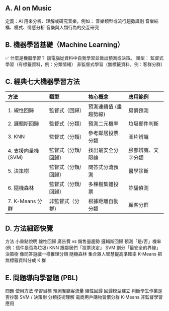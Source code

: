 ## A. AI on Music
定義：AI 用來分析、理解或研究音樂，例如：
音樂類型或流行趨勢識別
音樂結構、模式、情感分析
音樂與人類行為的交互研究

## B. 機器學習基礎（Machine Learning）
✅ 什麼是機器學習？
讓電腦從資料中自我學習並做出預測或決策。
類型：
監督式學習（有標籤資料，例：分類情緒）
非監督式學習（無標籤資料，例：客群分群）

## C. 經典七大機器學習方法

| 方法 | 類型 | 核心概念 | 應用範例 |
|:---|:---|:---|:---|
| 1. 線性回歸 | 監督式（回歸） | 預測連續值 (畫趨勢線) | 房價預測 |
| 2. 邏輯斯回歸 | 監督式（分類） | 預測二元機率 | 垃圾郵件判斷 |
| 3. KNN | 監督式（分類） | 參考鄰居投票分類 | 圖片辨識 |
| 4. 支援向量機 (SVM) | 監督式（分類/回歸） | 找出最安全分隔線 | 臉部辨識、文字分類 |
| 5. 決策樹 | 監督式（分類/回歸） | 問答式分流預測 | 醫學診斷 |
| 6. 隨機森林 | 監督式（分類/回歸） | 多棵樹集體投票 | 詐騙偵測 |
| 7. K-Means 分群 | 非監督式（分群） | 根據距離自動分類 | 顧客分群 |

## D. 方法細節快覽

方法	小重點說明
線性回歸	廣告費 vs 銷售量趨勢
邏輯斯回歸	預測「是/否」機率 (例：信件是否為垃圾)
KNN	跟鄰居們「投票決定」
SVM	劃分「最安全的界線」
決策樹	像問答遊戲一樣推理分類
隨機森林	集合眾人智慧提高準確率
K-Means	把無標籤資料分成 K 群

## E. 問題導向學習題 (PBL)

問題	使用方法	學習目標
預測餐廳客流量	線性回歸	回歸模型建立
判斷學生作業是否抄襲	SVM / 決策樹	分類技術理解
電商用戶購物習慣分群	K-Means	非監督學習應用

